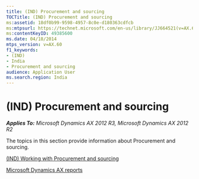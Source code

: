 ```yaml
---
title: (IND) Procurement and sourcing
TOCTitle: (IND) Procurement and sourcing
ms:assetid: 18df0b99-9598-4957-8c0e-d180363cdfcb
ms:mtpsurl: https://technet.microsoft.com/en-us/library/JJ664521(v=AX.60)
ms:contentKeyID: 49385600
ms.date: 04/18/2014
mtps_version: v=AX.60
f1_keywords:
- (IND)
- India
- Procurement and sourcing
audience: Application User
ms.search.region: India
---
```


# (IND) Procurement and sourcing 


_**Applies To:** Microsoft Dynamics AX 2012 R3, Microsoft Dynamics AX 2012 R2_

The topics in this section provide information about Procurement and sourcing.

[(IND) Working with Procurement and sourcing](ind-working-with-procurement-and-sourcing.md)

[Microsoft Dynamics AX reports](microsoft-dynamics-ax-reports.md)

  


